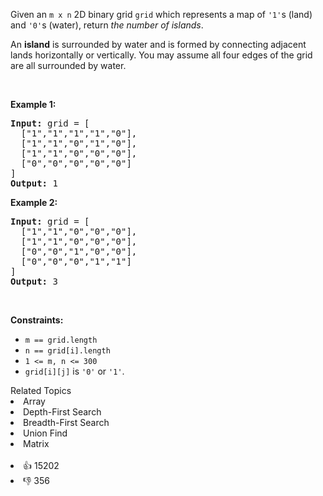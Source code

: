 <p>Given an <code>m x n</code> 2D binary grid <code>grid</code> which represents a map of <code>'1'</code>s (land) and <code>'0'</code>s (water), return <em>the number of islands</em>.</p>

<p>An <strong>island</strong> is surrounded by water and is formed by connecting adjacent lands horizontally or vertically. You may assume all four edges of the grid are all surrounded by water.</p>

<p>&nbsp;</p> 
<p><strong>Example 1:</strong></p>

<pre>
<strong>Input:</strong> grid = [
  ["1","1","1","1","0"],
  ["1","1","0","1","0"],
  ["1","1","0","0","0"],
  ["0","0","0","0","0"]
]
<strong>Output:</strong> 1
</pre>

<p><strong>Example 2:</strong></p>

<pre>
<strong>Input:</strong> grid = [
  ["1","1","0","0","0"],
  ["1","1","0","0","0"],
  ["0","0","1","0","0"],
  ["0","0","0","1","1"]
]
<strong>Output:</strong> 3
</pre>

<p>&nbsp;</p> 
<p><strong>Constraints:</strong></p>

<ul> 
 <li><code>m == grid.length</code></li> 
 <li><code>n == grid[i].length</code></li> 
 <li><code>1 &lt;= m, n &lt;= 300</code></li> 
 <li><code>grid[i][j]</code> is <code>'0'</code> or <code>'1'</code>.</li> 
</ul>

<div><div>Related Topics</div><div><li>Array</li><li>Depth-First Search</li><li>Breadth-First Search</li><li>Union Find</li><li>Matrix</li></div></div><br><div><li>👍 15202</li><li>👎 356</li></div>